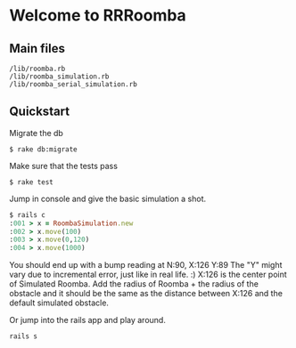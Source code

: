 Welcome to RRRoomba
=======


Main files
-------
````
/lib/roomba.rb
/lib/roomba_simulation.rb
/lib/roomba_serial_simulation.rb
````

Quickstart
-------
Migrate the db

````
$ rake db:migrate
````

Make sure that the tests pass

````
$ rake test
````


Jump in console and give the basic simulation a shot.

````ruby
$ rails c
:001 > x = RoombaSimulation.new
:002 > x.move(100)
:003 > x.move(0,120)
:004 > x.move(1000)
````
You should end up with a bump reading at N:90, X:126 Y:89
The "Y" might vary due to incremental error, just like in real life. :)
X:126 is the center point of Simulated Roomba. Add the radius of Roomba + the radius of the obstacle and it should be the same as the distance between X:126 and the default simulated obstacle.

Or jump into the rails app and play around.

````
rails s
````